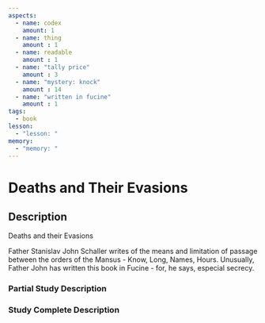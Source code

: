 ```yaml
---
aspects: 
  - name: codex
    amount: 1
  - name: thing
    amount : 1
  - name: readable
    amount : 1
  - name: "tally price"
    amount : 3
  - name: "mystery: knock"
    amount : 14
  - name: "written in fucine"
    amount : 1
tags:
  - book
lesson:
  - "lesson: "
memory:
  - "memory: "
---
```


# Deaths and Their Evasions

## Description
Deaths and their Evasions

Father Stanislav John Schaller writes of the means and limitation of passage between the orders of the Mansus - Know, Long, Names, Hours. Unusually, Father John has written this book in Fucine - for, he says, especial secrecy.
### Partial Study Description

### Study Complete Description

